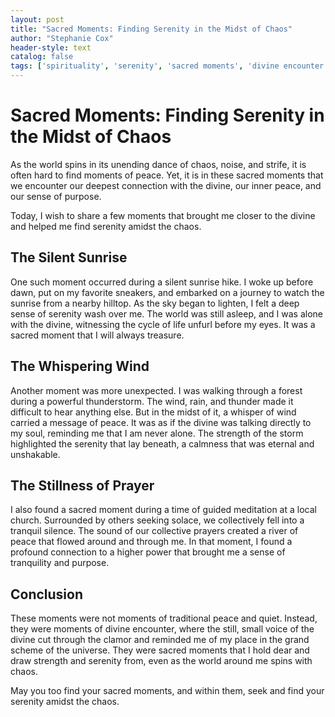 ```yaml
---
layout: post
title: "Sacred Moments: Finding Serenity in the Midst of Chaos"
author: "Stephanie Cox"
header-style: text
catalog: false
tags: ['spirituality', 'serenity', 'sacred moments', 'divine encounter', 'chaos', 'sunrise', 'thunderstorm', 'prayer', 'inner peace']
---
```


# Sacred Moments: Finding Serenity in the Midst of Chaos  

As the world spins in its unending dance of chaos, noise, and strife, it is often hard to find moments of peace. Yet, it is in these sacred moments that we encounter our deepest connection with the divine, our inner peace, and our sense of purpose.  

Today, I wish to share a few moments that brought me closer to the divine and helped me find serenity amidst the chaos.  

## The Silent Sunrise  

One such moment occurred during a silent sunrise hike. I woke up before dawn, put on my favorite sneakers, and embarked on a journey to watch the sunrise from a nearby hilltop. As the sky began to lighten, I felt a deep sense of serenity wash over me. The world was still asleep, and I was alone with the divine, witnessing the cycle of life unfurl before my eyes. It was a sacred moment that I will always treasure.  

## The Whispering Wind  

Another moment was more unexpected. I was walking through a forest during a powerful thunderstorm. The wind, rain, and thunder made it difficult to hear anything else. But in the midst of it, a whisper of wind carried a message of peace. It was as if the divine was talking directly to my soul, reminding me that I am never alone. The strength of the storm highlighted the serenity that lay beneath, a calmness that was eternal and unshakable.  

## The Stillness of Prayer  

I also found a sacred moment during a time of guided meditation at a local church. Surrounded by others seeking solace, we collectively fell into a tranquil silence. The sound of our collective prayers created a river of peace that flowed around and through me. In that moment, I found a profound connection to a higher power that brought me a sense of tranquility and purpose.  

## Conclusion  

These moments were not moments of traditional peace and quiet. Instead, they were moments of divine encounter, where the still, small voice of the divine cut through the clamor and reminded me of my place in the grand scheme of the universe. They were sacred moments that I hold dear and draw strength and serenity from, even as the world around me spins with chaos.  

May you too find your sacred moments, and within them, seek and find your serenity amidst the chaos.  
